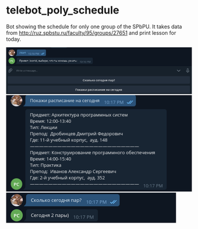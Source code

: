 # telebot_poly_schedule
Bot showing the schedule for only one group of the SPbPU. It takes data from http://ruz.spbstu.ru/faculty/95/groups/27651 and print lesson for today.

![Start message](https://github.com/LeonidVolohov/telebot_poly_schedule/blob/master/screenshot/start_message.png)
![Lessons](https://github.com/LeonidVolohov/telebot_poly_schedule/blob/master/screenshot/lessons.png)
![Count lessons](https://github.com/LeonidVolohov/telebot_poly_schedule/blob/master/screenshot/count_lessons.png)